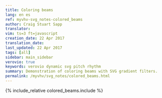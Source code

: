 ```yaml
---
title: Coloring beams
lang: en es
ref: myvhv-svg_notes-colored_beams
author: Craig Stuart Sapp
translator: 
vim: ts=3 ft=javascript
creation_date: 22 Apr 2017
translation_date: 
last_updated: 22 Apr 2017
tags: [all]
sidebar: main_sidebar
verovio: true
keywords: verovio dynamic svg pitch rhythm
summary: Demonstration of coloring beams with SVG gradient filters.
permalink: /myvhv/svg_notes/colored_beams.html
---
```


{% include_relative colored_beams.include %}



